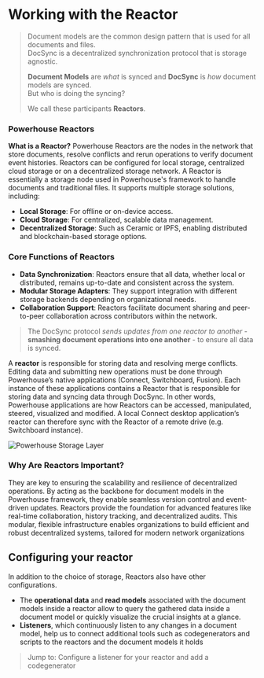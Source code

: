 # Working with the Reactor


> Document models are the common design pattern that is used for all documents and files.  
> DocSync is a decentralized synchronization protocol that is storage agnostic.  
> 
> **Document Models** are _what_ is synced and **DocSync** is _how_ document models are synced.  
> But who is doing the syncing?  
> 
> We call these participants **Reactors**.

### Powerhouse Reactors 

**What is a Reactor?**
Powerhouse Reactors are the nodes in the network that store documents, resolve conflicts and rerun operations to verify document event histories. Reactors can be configured for local storage, centralized cloud storage or on a decentralized storage network. A Reactor is essentially a storage node used in Powerhouse's framework to handle documents and traditional files. It supports multiple storage solutions, including:

- **Local Storage**: For offline or on-device access.
- **Cloud Storage**: For centralized, scalable data management.
- **Decentralized Storage**: Such as Ceramic or IPFS, enabling distributed and blockchain-based storage options.

### Core Functions of Reactors
- **Data Synchronization**: Reactors ensure that all data, whether local or distributed, remains up-to-date and consistent across the system.
- **Modular Storage Adapters**: They support integration with different storage backends depending on organizational needs.
- **Collaboration Support**: Reactors facilitate document sharing and peer-to-peer collaboration across contributors within the network.

> The DocSync protocol *sends updates from one reactor to another* - **smashing document operations into one another** - to ensure all data is synced.

A **reactor** is responsible for storing data and resolving merge conflicts.  
Editing data and submitting new operations must be done through Powerhouse’s native applications (Connect, Switchboard, Fusion). Each instance of these applications contains a Reactor that is responsible for storing data and syncing data through DocSync. In other words, Powerhouse applications are how Reactors can be accessed, manipulated, steered, visualized and modified. A local Connect desktop application’s reactor can therefore sync with the Reactor of a remote drive (e.g. Switchboard instance). 

<img src="/img/Powerhouse Website Drive.png" alt="Powerhouse Storage Layer"/>

### Why Are Reactors Important?
They are key to ensuring the scalability and resilience of decentralized operations.
By acting as the backbone for document models in the Powerhouse framework, they enable seamless version control and event-driven updates.
Reactors provide the foundation for advanced features like real-time collaboration, history tracking, and decentralized audits.
This modular, flexible infrastructure enables organizations to build efficient and robust decentralized systems, tailored for modern network organizations

## Configuring your reactor
 
In addition to the choice of storage, Reactors also have other configurations. 
- The **operational data** and **read models** associated with the document models inside a reactor allow to query the gathered data inside a document model or quickly visualize the crucial insights at a glance. 
- **Listeners**, which continuously listen to any changes in a document model, help us to connect additional tools such as codegenerators and scripts to the reactors and the document models it holds

> Jump to: Configure a listener for your reactor and add a codegenerator
